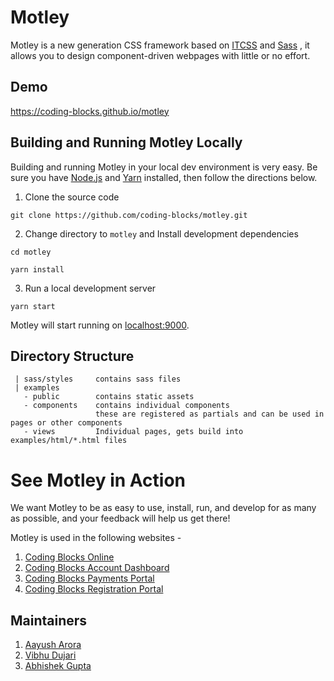 # Motley

Motley is a new generation CSS framework based on [ITCSS](https://www.xfive.co/blog/itcss-scalable-maintainable-css-architecture/) and [Sass](https://sass-lang.com/) , it allows you to design component-driven webpages with little or no effort. 

## Demo

https://coding-blocks.github.io/motley

 ## Building and Running Motley Locally
 Building and running Motley in your local dev environment is very easy. Be sure you have [Node.js](https://nodejs.org/) and [Yarn](https://yarnpkg.com/en/docs/install) installed, then follow the directions below. 
 
 1. Clone the source code

 `git clone https://github.com/coding-blocks/motley.git`

2. Change directory to `motley` and Install development dependencies

`cd motley`

 `yarn install`

3. Run a local development server

 `yarn start`
 
 Motley will start running on [localhost:9000](http://localhost:9000/).
 
 ## Directory Structure
 
 ```
  | sass/styles     contains sass files
  | examples
    - public        contains static assets
    - components    contains individual components
                    these are registered as partials and can be used in pages or other components
    - views         Individual pages, gets build into examples/html/*.html files
 ```
 
 # See Motley in Action
 We want Motley to be as easy to use, install, run, and develop for as many as
 possible, and your feedback will help us get there!
 
 Motley is used in the following websites - 
 
 1. [Coding Blocks Online](https://online.codingblocks.com)
 2. [Coding Blocks Account Dashboard](https://account.codingblocks.com)
 3. [Coding Blocks Payments Portal](https://dukaan.codingblocks.com)
 4. [Coding Blocks Registration Portal](https://app.codingblocks.com)

 ## Maintainers
 
 1. [Aayush Arora](https://github.com/aayusharora) 
 2. [Vibhu Dujari](https://github.com/vdvibhu20)
 3. [Abhishek Gupta](https://github.com/abhishek97)

 
 

